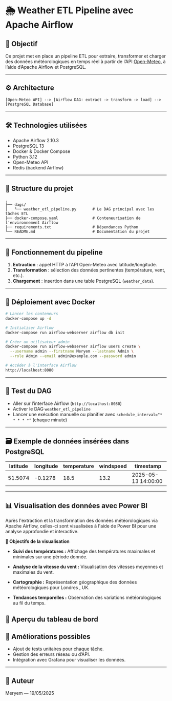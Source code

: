 # 🌦️ Weather ETL Pipeline avec Apache Airflow

## 🎯 Objectif

Ce projet met en place un pipeline ETL pour extraire, transformer et charger des données météorologiques en temps réel à partir de l’API [Open-Meteo](https://open-meteo.com/), à l’aide d’Apache Airflow et PostgreSQL.

---

## ⚙️ Architecture

```
[Open-Meteo API] --> [Airflow DAG: extract -> transform -> load] --> [PostgreSQL Database]
```

---

## 🛠️ Technologies utilisées

- Apache Airflow 2.10.3
- PostgreSQL 13
- Docker & Docker Compose
- Python 3.12
- Open-Meteo API
- Redis (backend Airflow)

---

## 📁 Structure du projet

```
.
├── dags/
│   └── weather_etl_pipeline.py       # Le DAG principal avec les tâches ETL
├── docker-compose.yaml               # Conteneurisation de l’environnement Airflow
├── requirements.txt                  # Dépendances Python
└── README.md                         # Documentation du projet
```

---

## 🔄 Fonctionnement du pipeline

1. **Extraction** : appel HTTP à l’API Open-Meteo avec latitude/longitude.
2. **Transformation** : sélection des données pertinentes (température, vent, etc.).
3. **Chargement** : insertion dans une table PostgreSQL (`weather_data`).

---

## 🐳 Déploiement avec Docker

```bash
# Lancer les conteneurs
docker-compose up -d

# Initialiser Airflow
docker-compose run airflow-webserver airflow db init

# Créer un utilisateur admin
docker-compose run airflow-webserver airflow users create \
  --username admin --firstname Meryem --lastname Admin \
  --role Admin --email admin@example.com --password admin

# Accéder à l'interface Airflow
http://localhost:8080
```

---

## 🧪 Test du DAG

- Aller sur l’interface Airflow (`http://localhost:8080`)
- Activer le DAG `weather_etl_pipeline`
- Lancer une exécution manuelle ou planifier avec `schedule_interval="* * * * *"` (chaque minute)

---

## 🗃️ Exemple de données insérées dans PostgreSQL

| latitude | longitude | temperature | windspeed | timestamp           |
|----------|-----------|-------------|-----------|---------------------|
| 51.5074  | -0.1278   | 18.5        | 13.2      | 2025-05-13 14:00:00 |

---

## 📊 Visualisation des données avec Power BI
Après l'extraction et la transformation des données météorologiques via Apache Airflow, celles-ci sont visualisées à l'aide de Power BI pour une analyse approfondie et interactive.

**🔹 Objectifs de la visualisation**
- **Suivi des températures :** Affichage des températures maximales et minimales sur une période donnée.

- **Analyse de la vitesse du vent :** Visualisation des vitesses moyennes et maximales du vent.

- **Cartographie :** Représentation géographique des données météorologiques pour Londres , UK.

- **Tendances temporelles :** Observation des variations météorologiques au fil du temps.
   
## 🔹 Aperçu du tableau de bord


## 🚀 Améliorations possibles

- Ajout de tests unitaires pour chaque tâche.
- Gestion des erreurs réseau ou d’API.
- Intégration avec Grafana pour visualiser les données.

---

## 📝 Auteur

Meryem — 19/05/2025
